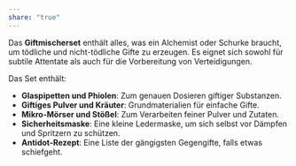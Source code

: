 ```yaml
---
share: "true"
---
```

Das **Giftmischerset** enthält alles, was ein Alchemist oder Schurke braucht, um tödliche und nicht-tödliche Gifte zu erzeugen. Es eignet sich sowohl für subtile Attentate als auch für die Vorbereitung von Verteidigungen.  
  
Das Set enthält:  
  
- **Glaspipetten und Phiolen**: Zum genauen Dosieren giftiger Substanzen.  
- **Giftiges Pulver und Kräuter**: Grundmaterialien für einfache Gifte.  
- **Mikro-Mörser und Stößel**: Zum Verarbeiten feiner Pulver und Zutaten.  
- **Sicherheitsmaske**: Eine kleine Ledermaske, um sich selbst vor Dämpfen und Spritzern zu schützen.  
- **Antidot-Rezept**: Eine Liste der gängigsten Gegengifte, falls etwas schiefgeht.